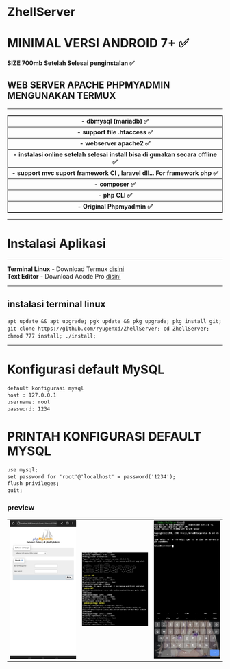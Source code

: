 # ZhellServer
# MINIMAL VERSI ANDROID 7+ ✅
<h4>SIZE 700mb Setelah Selesai penginstalan ✅</h4>
<div>
<h2>WEB SERVER APACHE PHPMYADMIN MENGUNAKAN TERMUX</h2>
<hr>
<table border="1">
<tr>
<th>
- dbmysql (mariadb) ✅
</th>
</tr>
<tr>
<th>
- support file .htaccess ✅
</th>
</tr>
<tr>
<th>
- webserver apache2 ✅
</th>
</tr>
<tr>
<th>
- instalasi online setelah selesai install bisa di gunakan secara offline ✅
</th>
</tr>
<tr>
<th>
- support mvc suport framework CI , laravel dll... For framework php ✅
</th>
</tr>
<tr>
<th>
- composer ✅
</th>
</tr>
<tr>
<th>
- php CLI ✅
</th>
</tr>
<tr>
<th>
- Original Phpmyadmin ✅
</th>
</tr>
</table>
</div>
<div>
<hr>
<h1>Instalasi Aplikasi</h1>
<hr>
<b>Terminal Linux</b>
- Download Termux <a href="https://m.apkpure.com/id/termux/com.termux/download?from=amp_info#google_vignette">disini</a>
<br>
<b>Text Editor</b>
- Download Acode Pro <a href="https://modyolo.com/download/acode-powerful-code-editor-86711/3">disini</a>
<hr>
<h2>instalasi terminal linux</h2>

``apt update && apt upgrade;
pgk update && pkg upgrade;
pkg install git;
git clone https://github.com/ryugenxd/ZhellServer;
cd ZhellServer;
chmod 777 install;
./install;``


</div>
<hr>
<h1>Konfigurasi default  MySQL </h1>

```
default konfigurasi mysql
host : 127.0.0.1
username: root
password: 1234
```

<h1>PRINTAH KONFIGURASI DEFAULT MYSQL</h1>

```
use mysql;
set password for 'root'@'localhost' = password('1234');
flush privileges;
quit;
```

<h3> preview </h1>
<table border="0">
<td>
<img  width="200" src="preview/IMG_20220921_133414.jpg">
</td>
<td>
<img  width="200" src="preview/IMG_20220921_133723.jpg">
</td>
<td>
<img  width="200" src="preview/IMG_20220921_133911.jpg">
</td>
</table>
